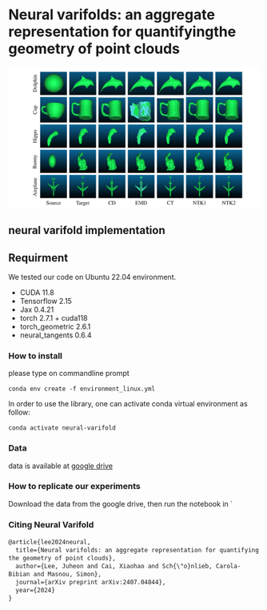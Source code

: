 # Neural varifolds: an aggregate representation for quantifyingthe geometry of point clouds
![Diagram of system architecture](examples.png)


## neural varifold implementation

## Requirment
We tested our code on Ubuntu 22.04 environment. 

* CUDA 11.8
* Tensorflow 2.15
* Jax 0.4.21
* torch 2.7.1 + cuda118
* torch_geometric 2.6.1
* neural_tangents 0.6.4

### How to install

please type on commandline prompt 

```
conda env create -f environment_linux.yml
```

In order to use the library, one can activate conda virtual environment as follow: 

```
conda activate neural-varifold
```

### Data

data is available at [google drive](https://drive.google.com/file/d/1ANYa3JKhr696rxMt1kaxD265-xq5N7qO/view?usp=drive_link)

### How to replicate our experiments 

Download the data from the google drive, then run the notebook in `


### Citing Neural Varifold

```
@article{lee2024neural,
  title={Neural varifolds: an aggregate representation for quantifying the geometry of point clouds},
  author={Lee, Juheon and Cai, Xiaohao and Sch{\"o}nlieb, Carola-Bibian and Masnou, Simon},
  journal={arXiv preprint arXiv:2407.04844},
  year={2024}
}
```
